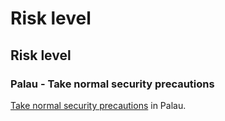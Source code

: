 # Risk level

## Risk level

### Palau - Take normal security precautions

[Take normal security precautions](#levels "Risk Levels") in Palau.